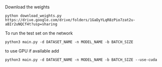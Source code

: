 
Download the weights 

```
python download_weights.py https://drive.google.com/drive/folders/1GaDyYLqR8zPio7zat2u-aBIr2uNQCf4t?usp=sharing

```

To run the test set on the network 

```
python3 main.py -d DATASET_NAME -n MODEL_NAME -b BATCH_SIZE 
```

to use GPU if available add

```
python3 main.py -d DATASET_NAME -n MODEL_NAME -b BATCH_SIZE --use-cuda
```